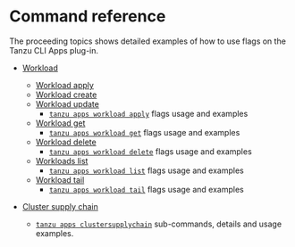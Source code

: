 # Command reference

The proceeding topics shows detailed examples of how to use flags on the Tanzu CLI Apps plug-in.

- [Workload](command-reference/tanzu_apps_workload.md)
  - [Workload apply](command-reference/tanzu_apps_workload_apply.md)
  - [Workload create](command-reference/tanzu_apps_workload_create.md)
  - [Workload update](command-reference/tanzu_apps_workload_update.md)
    - [`tanzu apps workload apply`](./commands-details/workload_create_update_apply.md) flags usage and examples
  - [Workload get](command-reference/tanzu_apps_workload_get.md)
    - [`tanzu apps workload get`](./commands-details/workload_get.md) flags usage and examples
  - [Workload delete](command-reference/tanzu_apps_workload_delete.md)
    - [`tanzu apps workload delete`](./commands-details/workload_delete.md) flags usage and examples
  - [Workloads list](command-reference/tanzu_apps_workload_list.md)
    - [`tanzu apps workload list`](./commands-details/workload_list.md) flags usage and examples
  - [Workload tail](command-reference/tanzu_apps_workload_tail.md)
    - [`tanzu apps workload tail`](./commands-details/workload_tail.md) flags usage and examples

- [Cluster supply chain](command-reference/tanzu_apps_cluster-supply-chain.md)
  - [`tanzu apps clustersupplychain`](./commands-details/clustersupplychain.md) sub-commands, details and usage examples.
